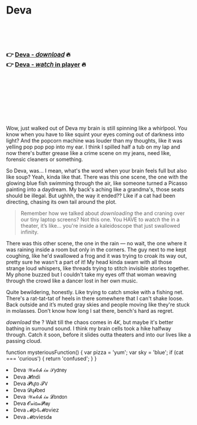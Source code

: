 <h1>Deva</h1>

<br><br><br>

<h3>👉 <a href="https://Aarons-privanopam1978.github.io/mmjuogxizc/">Deva - 𝘥𝘰𝘸𝘯𝘭𝘰𝘢𝘥</a> 🔥<br>
👉 <a href="https://Aarons-privanopam1978.github.io/mmjuogxizc/">Deva - 𝘸𝘢𝘵𝘤𝘩 in player</a> 🔥
</h3>



<br><br><br><br><br><br><br>


Wow, just walked out of Deva my brain is still spinning like a whirlpool. You know when you have to like squint your eyes coming out of darkness into light? And the popcorn machine was louder than my thoughts, like it was yelling pop pop pop into my ear. I think I spilled half a tub on my lap and now there's butter grease like a crime scene on my jeans, need like, forensic cleaners or something.

So Deva, was... I mean, what's the word when your brain feels full but also like soup? Yeah, kinda like that. There was this one scene, the one with the glowing blue fish swimming through the air, like someone turned a Picasso painting into a daydream. My back's aching like a grandma's, those seats should be illegal. But ughhh, the way it ended?? Like if a cat had been directing, chasing its own tail around the plot. 

> Remember how we talked about 𝘥𝘰𝘸𝘯𝘭𝘰𝘢𝘥𝘪𝘯𝘨 the   and craning over our tiny laptop screens? Not this one. You HAVE to 𝘸𝘢𝘵𝘤𝘩 the   in a theater, it’s like… you're inside a kaleidoscope that just swallowed infinity. 

There was this other scene, the one in the rain — no wait, the one where it was raining inside a room but only in the corners. The guy next to me kept coughing, like he'd swallowed a frog and it was trying to croak its way out, pretty sure he wasn't a part of it! My head kinda swam with all those strange loud whispers, like threads trying to stitch invisible stories together. My phone buzzed but I couldn't take my eyes off that woman weaving through the crowd like a dancer lost in her own music.

Quite bewildering, honestly. Like trying to catch smoke with a fishing net. There's a rat-tat-tat of heels in there somewhere that I can't shake loose. Back outside and it’s muted gray skies and people moving like they're stuck in molasses. Don’t know how long I sat there, bench's hard as regret. 

𝘥𝘰𝘸𝘯𝘭𝘰𝘢𝘥 the  ? Wait till the chaos comes in 4𝘒, but maybe it's better bathing in surround sound. I think my brain cells took a hike halfway through. Catch it soon, before it slides outta theaters and into our lives like a passing cloud. 

function mysteriousFunction() { var pizza = 'yum'; var sky = 'blue'; if (cat === 'curious') { return 'confused'; } }

<li>Deva 𝒲𝒶𝓉𝒸𝒽 𝒾𝓃 𝒮𝗒𝖽𝗇𝖾𝗒</li>
<li>Deva 𝓗𝗂𝗇ԁ𝗂</li>
<li>Deva 𝓟𝗅ų𝗍𝗈 𝓣𝖵</li>
<li>Deva 𝓓ų𝓫𝖻𝖾𝖽</li>
<li>Deva 𝒲𝒶𝓉𝒸𝒽 𝒾𝓃 𝓛𝗈𝗇𝖽𝗈𝗇</li>
<li>Deva 𝓞𝓃𝗂𝗈𝓃𝓟𝗅𝖆𝗒</li>
<li>Deva 𝓜ρ𝟜𝓜𝗈ν𝗂𝖾𝗓</li>
<li>Deva 𝓜𝗈ν𝗂𝖾𝗌ԁ𝖆</li>
